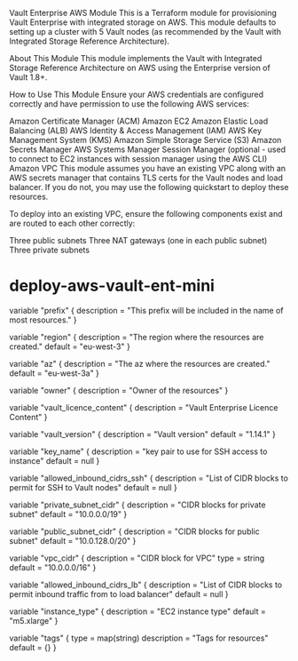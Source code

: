 Vault Enterprise AWS Module
This is a Terraform module for provisioning Vault Enterprise with integrated storage on AWS. This module defaults to setting up a cluster with 5 Vault nodes (as recommended by the Vault with Integrated Storage Reference Architecture).

About This Module
This module implements the Vault with Integrated Storage Reference Architecture on AWS using the Enterprise version of Vault 1.8+.

How to Use This Module
Ensure your AWS credentials are configured correctly and have permission to use the following AWS services:

Amazon Certificate Manager (ACM)
Amazon EC2
Amazon Elastic Load Balancing (ALB)
AWS Identity & Access Management (IAM)
AWS Key Management System (KMS)
Amazon Simple Storage Service (S3)
Amazon Secrets Manager
AWS Systems Manager Session Manager (optional - used to connect to EC2 instances with session manager using the AWS CLI)
Amazon VPC
This module assumes you have an existing VPC along with an AWS secrets manager that contains TLS certs for the Vault nodes and load balancer. If you do not, you may use the following quickstart to deploy these resources.

To deploy into an existing VPC, ensure the following components exist and are routed to each other correctly:

Three public subnets
Three NAT gateways (one in each public subnet)
Three private subnets
# deploy-aws-vault-ent-mini

variable "prefix" {
  description = "This prefix will be included in the name of most resources."
}

variable "region" {
  description = "The region where the resources are created."
  default     = "eu-west-3"
}

variable "az" {
  description = "The az where the resources are created."
  default     = "eu-west-3a"
}

variable "owner" {
  description = "Owner of the resources"
}

variable "vault_licence_content" {
  description = "Vault Enterprise Licence Content"
}

variable "vault_version" {
  description = "Vault version"
  default     = "1.14.1"
}

variable "key_name" {
  description = "key pair to use for SSH access to instance"
  default = null
}

variable "allowed_inbound_cidrs_ssh" {
  description = "List of CIDR blocks to permit for SSH to Vault nodes"
  default = null
}

variable "private_subnet_cidr" {
  description = "CIDR blocks for private subnet"
  default = "10.0.0.0/19"
}

variable "public_subnet_cidr" {
  description = "CIDR blocks for public subnet"
  default = "10.0.128.0/20"
}

variable "vpc_cidr" {
  description = "CIDR block for VPC"
  type        = string
  default     = "10.0.0.0/16"
}

variable "allowed_inbound_cidrs_lb" {
  description = "List of CIDR blocks to permit inbound traffic from to load balancer"
  default = null
}

variable "instance_type" {
  description = "EC2 instance type"
  default = "m5.xlarge"
}

variable "tags" {
  type        = map(string)
  description = "Tags for resources"
  default     = {}
}

